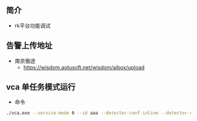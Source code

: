 ## 简介

+ rk平台功能调试

## 告警上传地址

+ 南京傲途
  + https://wisdom.aotusoft.net/wisdom/aibox/upload

## vca 单任务模式运行

+ 命令
```bash
./vca.exe --service-mode 0 --id aaa --detector-conf-inline --detector-conf @--detector-models@/data/static/models/REFLECT/DETECT.conf@xxx@yyy@ --input-video-name /tmp/tmp.mp4 --output-type 2 --output-video-name /tmp/result.mp4
```